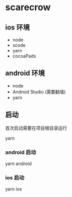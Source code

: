 # scarecrow

## ios 环境

- node
- xcode
- yarn
- cocoaPads

## android 环境

- node
- Android Studio (需要翻墙)
- yarn

## 启动

首次启动需要在项目根目录运行 

yarn

### android 启动

yarn android

###  ios 启动

yarn ios
